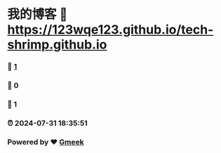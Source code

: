 # 我的博客 :link: https://123wqe123.github.io/tech-shrimp.github.io 
### :page_facing_up: [1](https://123wqe123.github.io/tech-shrimp.github.io/tag.html) 
### :speech_balloon: 0 
### :hibiscus: 1 
### :alarm_clock: 2024-07-31 18:35:51 
### Powered by :heart: [Gmeek](https://github.com/Meekdai/Gmeek)
